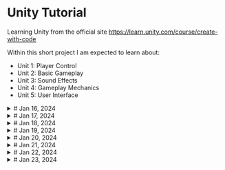 # Unity Tutorial
Learning Unity from the official site
https://learn.unity.com/course/create-with-code

Within this short project I am expected to learn about:
  - Unit 1: Player Control
  - Unit 2: Basic Gameplay
  - Unit 3: Sound Effects
  - Unit 4: Gameplay Mechanics
  - Unit 5: User Interface

<details close>
<summary># Jan 16, 2024</summary>

View Controls in Unity
Pan and Zoom | Right Click + wasd
360          | ALT + Left Click
Zoom         | ALT + Right Click
Pan          | Hold Middle Button and Drag

Tools
View Tool - Q
Move Tool - W
Rotate Tool - E
Scale Tool - R
Rect Tool - T (This is a combination of move, rotate and scale) use for 2D
Transform Tool - Y (This is a combination of move, rotate and scale) use for 3D

Tips:
If ever lost select object in Hierarchy tab and press 'F'

Today I covered:
1.1.1) Create new project
1.1.2) Import assests and open Prototype
   - Assets > Import Package > Custom Package
1.1.4) Add object to scene
1.1.5) Reposition obstacles
</details>

<details close>
<summary># Jan 17, 2024</summary>

1.1.5) Locate Camera and Run the Game
  - select camera from play and press 'F' to focus on it
  - to run the game hit the play button
</details>

<details close>
<summary># Jan 18, 2024</summary>

1.1.6) Moving Camera
   - Moving & rotating camera

1.1.7) Customize the Interface Layout
   - Top right contains:
    - 2 by 3
    - 4 split (good for 2D)
    - Default
    - Tall
    - Wide
   - You can save your own custom layout

All seven "Getting Started" components are now completed

1.2.1) Create and Apply first C# Script
   - Go to Project tab > right click on Assets > Create > Folder "Scripts"
   - Navigate to newly created "Scripts" Folder and create C# script "PlayerController"
   - NOTE: If you ever rename a C# Script you will also have to change the public class to the same name
   - Left click on your script and drag it to your object(ex player controller to a vehicle)
       - This is called Adding Component in Unity
1.2.2) Opening C# script in Unity
   - Double click on your C# script and it will open up Visual Studios Code
1.2.3) Since we want to affect the 'Transform' tab in Unity we will create a line of code in Update()
  `transform.Translate(0,0,1);`
</details>

<details close>
<summary># Jan 19, 2024</summary>

1.2.4) Using Vector3 as Movement
  - Instead of `transform.Translate(0,0,1);`
  - We can use `transform.Translate(Vector3.forward);`
    - makes code more understandable

1.2.5) Adjusting Movement Speed
  - Update() is called every frame and it is different for every computer, because of hardware
  - To fix this we can change the movement speed to update every second instead
      - We do this by `transform.Translate(Vector3.forward * Time.deltaTime * int)`
      - The higher the int value the faster
</details>

<details close>
<summary># Jan 20, 2024</summary>

1.2.6) Add RigidBody Components to Objects
  - RigidBody component auto adds physics to our game, ex. collision and gravity
  - Select Object > Add Component > Physics > RigidBody
  - You usually want to have another object to have a RigidBody to see the effect
  - The Mesh Collider tab is just a way to state if an object can be collided with

1.2.7) Duplicate Obstacles
  - Select game object in Hierarchy and do (ctrl/cmd + D) or right click and select duplicate
  - Rename duplicated object accordingly, and adjust anything in the inspector
  - You can also duplicate more than one objects at a time
</details>

<details close>
<summary># Jan 21, 2024</summary>

1.3.1) Variables in C# and Unity
  - by setting up `public float speed = 5.0f;` we can see speed outside of its class
  - you can also now modify the speed within the script inspector
</details>

<details close>
<summary># Jan 22, 2024</summary>

1.3.2) Creating script for camera
  - Create a new C# in your scripts folder `FollowPlayer.cs`
  - In Unity drag script to camera
  - In C# script create a public member variable `public GameObject variable;`
  - In Unity drag game object (from hiearchy) to camera's inspector
  - In C# script inside Update() `transform.position = player.transform.position;`
      - transform transform.position means current position
      - so by opening access to camera's position to GameObject's position the camera
        will track our desired GameObject

1.3.3) Create an Offset for Camera's Position
  - In C# script of Update()
      - `transform.position = player.transform.position + new Vector3(0,6,-9);`

1.3.4) Making Vector3 a Variable
  - Initialize a private member variable `private Vector3 offset = new Vector3(0,6,-9);`
  - Update() `transform.position = player.transform.position + offset;`

1.3.5) Smoothen Camera with LateUpdate()
  - Sometimes the camera might move before the GameObject or the other way around
  - To resolve this issue we change Update() to LateUpdate()
      - This makes it so that update is only made after all the updates are made

1.3.6) Edit PlayMode tint colour
  - Sometimes it may be hard to tell if you are in playmode or not
  - To counter this we can use some GUI tinting
  - Go to Preferences > Colours > Playmode tint
      - Adjust as needed

1.4.1) Moving PlayerObject Left/Right
  - Create a public member variable `public float turnSpeed;` inside PlayerController
  - Inside Update() `transform.Translate(Vector3.right * Time.deltaTime * turnSpeed);`

1.4.2) Creating input to move PlayerObject Left/Right
  - Edit > Input Manager > Axes
  - Our focus will be Horizontal axis
  - Note: we will be focusing on the negative and positive button section
  - In our C# script for PlayerObject
      - Create a public member variable `public float horizontalMovement;`
      - Inside Update() `horizontalInput = Input.GetAxis("{whatever the Name section is on Input Manager > Horizontal}")`
      - `transform.Translate(Vector3.right * time.DeltaTime * turnSpeed * horizontalInput);`
      - Typically you would want speed, turnSpeed, and horizontalInput to be private, but for testing public is better

1.4.3) Creating input to move PlayerObject Forward/Backward
  - Edit > Input Manager > Axes
  - Our focus will be Verticle axis
  - Note: we will be focusing on the negative and positive button section
  - In our C# script for PlayerObject
      - Create a public member variable `public float forwardInput;`
      - Inside Update() `forwardInput = Input.GetAxis("{whatever the Name section is on Input Manager > Horizontal}")`
      - `transform.Translate(Vector3.right * time.DeltaTime * turnSpeed * forwardInput);`

1.4.4) Creating Rotation Effect for PlayerObject when moving Left/Right
  - In Update() replace `transform.Translate(Vector3.right * time.DeltaTime * turnSpeed * horizontalInput);`
    with `transform.Rotate(Vector3.up, time.DeltaTime * turnSpeed * horizontalInput);`
  - At the top left we have local/global toggle
      - Local: Z - Axis points to forward direction
      - Global: Z - Axis points in the positive direction of the world
      - When POSITIONING objects it is best to use global mode to better accuracy
      - During playmode local has a friendlier interface

1.4.5) Organizing Hierarchy
  - Right click on blank space in Hierarchy > Create Empty > {rename to how you see fit}
  - Drag related GameObjects to that Empty
  - This is called Nesting GameObject, we will learn more features about Nesting GameObject
  - In your C# scripts change any finalized variables to private to reduce clutter and any unwanted changes
  - In FollowPlayer class, ensure that GameObject player is still public since we have a reference to it in unity
</details>

<details close>
<summary># Jan 23, 2024</summary>

Challenge 1 Plane from here:
<br>
https://connect-prd-cdn.unity.com/20210506/913574fa-af65-4d95-abe8-d90282b27a83/Challenge%201%20-%20Starter%20Files.zip
<br>
In this challenge I downloaded some .zip files of a flappy bird like game with a plane.
Bugs and objectives identified goes as followed:
1) Plane is going backwards
  - Objective: Make plane go forward
  - Solution:
    - PlayerControllerX.cs line 24
    - `transform.Trnslate(Vector3.forward * speed);`

2) Plane is going too fast
  - Objective: Make plane go at a proper speed
  - Solution:
    - PlayerControllerX.cs line 7
    - `public float speed = 0.2f;`

3) The plane is tilting automatically
  - Objective: Make the plane tilt only if the user presses the up/down arrows
  - Solution:
    - PlayerControllerX.cs lines 27
    - `transform.Rotate(Vector3.left*rotationSpeed*Time.deltaTime*verticalInput);`

4) The camera is in front of the plane
  - Objective: Reposition it so it’s beside the plane
  - Solution:
    - Find main camera and go to inspector and adjust position settings to 40,2,5
    - Rotation to 0, 270, 0

5) The camera is not following the plane
  - Objective: Make the camera follow the plane
  - Solution:
    - From Hierarchy drag Player to Main Camera's Inspector GameObject
    - FollowPlayerX.cs line 8
    - `private Vector3 offset = new Vector3(60, 2, 5);`

6) Bonus: The plane’s propeller does not spin
  - Objective: Create a script that spins the plane’s propeller
  - Solution:
    - Click Player object from Hierarchy > Propeller
    - Create new C# script `SpinPropeller.cs`
    - Add Component > Scripts > SpinPropeller.cs
    - Edit SpinPropeller.cs in Update()
    - initialize a member variable `public float spinSpeed = 500;`
    - `transform.Rotate(Vector3.forward, Time.deltaTime*spinSpeed);`
</details>











  
